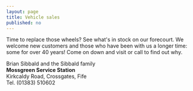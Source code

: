 ```yaml
---
layout: page
title: Vehicle sales
published: no
---
```

Time to replace those wheels? See what's in stock on our forecourt. We welcome new customers and those who have been with us a longer time: some for over 40 years! Come on down and visit or call to find out why.

Brian Sibbald and the Sibbald family  
**Mossgreen Service Station**  
Kirkcaldy Road, Crossgates, Fife  
Tel. (01383) 510602
